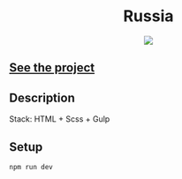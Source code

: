 <h1 align="center">Russia</h1>
<p align="center">
  <img src="https://img.shields.io/badge/made%20by-opv1-blue.svg">
</p>

## [See the project](https://opv1.github.io/russia-layout)

## Description

Stack: HTML + Scss + Gulp

## Setup

```
npm run dev
```
